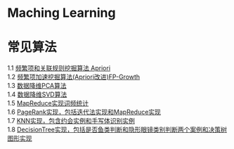  Maching Learning
===================
# 常见算法
1.1 [频繁项和关联规则挖掘算法 Apriori](/src/python/Apriori/apriori.py)<br>
1.2 [频繁项加速挖掘算法(Apriori改进)FP-Growth](/src/python/FP_Growth/FP-Growth.py)<br>
1.3 [数据降维PCA算法](/src/python/PCA/pca.py)<br>
1.4 [数据降维SVD算法](/src/python/SVD/svd.py)<br>
1.5 [MapReduce实现词频统计](/src/python/MapReduce/WordCount.py)<br>
1.6 [PageRank实现，包括迭代法实现和MapReduce实现](/src/python/PageRank/)<br>
1.7 [KNN实现，包含约会实例和手写体识别实例](/src/python/KNN/knn.py)<br>
1.8 [DecisionTree实现，包括是否鱼类判断和隐形眼镜类别判断两个案例和决策树图形实现](src/python/DecisionTree/)<br>

